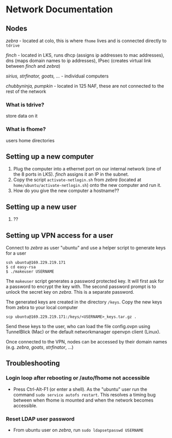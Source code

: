 # Network Documentation

## Nodes

*zebra* - located at colo, this is where `fhome` lives and is connected directly to `tdrive`

*finch* - located in LKS, runs dhcp (assigns ip addresses to mac addresses), dns (maps domain names to ip addresses), IPsec (creates virtual link between *finch* and *zebra*)

*sirius, strfinator, goats, ...* - individual computers

*chubbyninja, pumpkin* - located in 125 NAF, these are not connected to the rest of the network

### What is tdrive?

store data on it

### What is fhome?

users home directories

## Setting up a new computer

1. Plug the computer into a ethernet port on our internal network (one of the 8 ports in LKS). *finch* assigns it an IP in the subnet.
2. Copy the script `activate-netlogin.sh` from *zebra* (located at `home/ubuntu/activate-netlogin.sh`) onto the new computer and run it.
3. How do you give the new computer a hostname??

## Setting up a new user

1. ??

## Setting up VPN access for a user

Connect to *zebra* as user "ubuntu" and use a helper script to generate keys for a user 

```
ssh ubuntu@169.229.219.171
$ cd easy-rsa
$ ./makeuser USERNAME
```

The `makeuser` script generates a password protected key. It will first ask for a password to encrypt the key with. The second password prompt is to unlock the secret key on *zebra*. This is a separate password.

The generated keys are created in the directory `/keys`. Copy the new keys from zebra to your local computer

```scp ubuntu@169.229.219.171:/keys/<USERNAME>_keys.tar.gz .```

Send these keys to the user, who can load the file config.ovpn using TunnelBlick (Mac) or the default networkmanager openvpn client (Linux).

Once connected to the VPN, nodes can be accessed by their domain names (e.g. *zebra*, *goats*, *strfinator*, ...)

## Troubleshooting

### Login loop after rebooting or /auto/fhome not accessible

* Press Ctrl-Alt-F1 (or enter a shell). As the "ubuntu" user run the command `sudo service autofs restart`. This resolves a timing bug between when fhome is mounted and when the network becomes accessible.

### Reset LDAP user password

* From ubuntu user on *zebra*, run `sudo ldapsetpasswd USERNAME`

